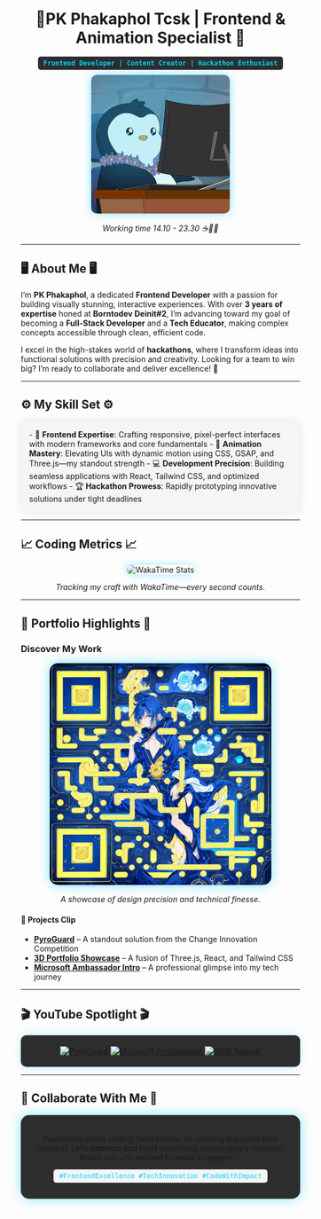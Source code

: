 <div align="center">
  <h1>🌟<b>PK Phakaphol Tcsk</b> | Frontend & Animation Specialist 🌟</h1>
  <p><code style="background: #2d2d2d; padding: 5px 10px; border-radius: 5px; color: #00d4ff; font-weight: bold;">Frontend Developer | Content Creator | Hackathon Enthusiast</code></p>
  <img src="./penguin.gif" width="250" alt="Code in Motion" style="border-radius: 10px; box-shadow: 0 0 15px rgba(0, 212, 255, 0.5);" />
  <p><i>Working time 14.10 - 23.30 ☕🍂🥐</i></p>
</div>

---

## 🖥️ <b>About Me</b> 🖥️  
I’m **PK Phakaphol**, a dedicated **Frontend Developer** with a passion for building visually stunning, interactive experiences. With over **3 years of expertise** honed at **Borntodev Deinit#2**, I’m advancing toward my goal of becoming a **Full-Stack Developer** and a **Tech Educator**, making complex concepts accessible through clean, efficient code.

I excel in the high-stakes world of **hackathons**, where I transform ideas into functional solutions with precision and creativity. Looking for a team to win big? I’m ready to collaborate and deliver excellence! 🚀

---

## ⚙️ <b>My Skill Set</b> ⚙️  
<div style="background: #f5f5f5; padding: 15px; border-radius: 10px; box-shadow: 0 0 15px rgba(0, 0, 0, 0.1);">
  - 🎨 <b>Frontend Expertise</b>: Crafting responsive, pixel-perfect interfaces with modern frameworks and core fundamentals  
  - 🌟 <b>Animation Mastery</b>: Elevating UIs with dynamic motion using CSS, GSAP, and Three.js—my standout strength  
  - 💻 <b>Development Precision</b>: Building seamless applications with React, Tailwind CSS, and optimized workflows  
  - 🏆 <b>Hackathon Prowess</b>: Rapidly prototyping innovative solutions under tight deadlines  
</div>

---

## 📈 <b>Coding Metrics</b> 📈  
<div align="center">
  <img src="https://github-readme-stats.vercel.app/api/wakatime?username=GodzK&theme=tokyonight&layout=compact&hide_border=true&bg_color=1f2532&title_color=00d4ff&text_color=cdd6f4&icon_color=ff79c6" alt="WakaTime Stats" style="border-radius: 10px; box-shadow: 0 0 15px rgba(0, 212, 255, 0.4);" />
  <p><i>Tracking my craft with WakaTime—every second counts.</i></p>
</div>

---

## 🏅 <b>Portfolio Highlights</b> 🏅  
### <b>Discover My Work</b>  
<div align="center">
  <img src="./portfolio.png" alt="Portfolio Showcase" width="400" style="border-radius: 15px; box-shadow: 0 0 20px rgba(0, 212, 255, 0.5);" />
  <p><i>A showcase of design precision and technical finesse.</i></p>
</div>

#### 🚀 <b>Projects Clip</b>  
- **[PyroGuard](https://www.youtube.com/watch?v=cSUpTJ-clrs&t=8s)** – A standout solution from the Change Innovation Competition  
- **[3D Portfolio Showcase](https://www.youtube.com/watch?v=ML5piOfz_ao)** – A fusion of Three.js, React, and Tailwind CSS  
- **[Microsoft Ambassador Intro](https://www.youtube.com/watch?v=xr7nUM3XsXg)** – A professional glimpse into my tech journey  

---

## 🎬 <b>YouTube Spotlight</b> 🎬  
<div align="center" style="background: #2d2d2d; padding: 20px; border-radius: 10px; box-shadow: 0 0 15px rgba(0, 212, 255, 0.3);">
  <!-- BEGIN YOUTUBE-CARDS -->  
  <a href="https://www.youtube.com/watch?v=cSUpTJ-clrs&t=8s">
    <img src="https://ytcards.demolab.com/?id=cSUpTJ-clrs&t=3s&title=PyroGuard+Change+Innovation&lang=en&background_color=%232d2d2d&title_color=%2300d4ff&stats_color=%23cdd6f4&max_title_lines=1&width=250&border_radius=10" alt="PyroGuard" />
  </a>  
  <a href="https://www.youtube.com/watch?v=xr7nUM3XsXg">
    <img src="https://ytcards.demolab.com/?id=xr7nUM3XsXg&t=3s&title=Microsoft+Ambassador+Intro&lang=en&background_color=%232d2d2d&title_color=%2300d4ff&stats_color=%23cdd6f4&max_title_lines=1&width=250&border_radius=10" alt="Microsoft Ambassador" />
  </a>  
  <a href="https://www.youtube.com/watch?v=ML5piOfz_ao">
    <img src="https://ytcards.demolab.com/?id=ML5piOfz_ao&t=3s&title=Fetch+Data+with+SWR&lang=en&background_color=%232d2d2d&title_color=%2300d4ff&stats_color=%23cdd6f4&max_title_lines=1&width=250&border_radius=10" alt="SWR Tutorial" />
  </a>  
  <!-- END YOUTUBE-CARDS -->  
</div>

---

## 🚀 <b>Collaborate With Me</b> 🚀  
<div align="center" style="background: #2d2d2d; padding: 20px; border-radius: 15px; box-shadow: 0 0 20px rgba(0, 212, 255, 0.5);">
  <p>Passionate about coding, hackathons, or creating impactful tech content? Let’s <b>connect</b> and build something extraordinary together. Reach out—I’m excited to make it happen! ✨</p>
  <p><code style="background: #f5f5f5; padding: 5px 10px; border-radius: 5px; color: #00d4ff;">#FrontendExcellence #TechInnovation #CodeWithImpact</code></p>
</div>
